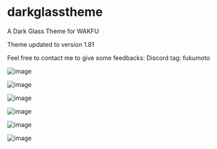 # darkglasstheme
A Dark Glass Theme for WAKFU 

Theme updated to version 1.81

Feel free to contact me to give some feedbacks:
Discord tag: fukumoto

![image](https://github.com/FkmtFukumoto/darkglasstheme/assets/94634132/15209cd7-ed05-409d-abdc-ee636f42b76f)

![image](https://github.com/FkmtFukumoto/darkglasstheme/assets/94634132/6cf89bc0-54a8-4cbf-8751-469a0e4131e8)

![image](https://github.com/FkmtFukumoto/darkglasstheme/assets/94634132/966f5a95-27a5-447b-b87a-af48fda0bb62)

![image](https://github.com/FkmtFukumoto/darkglasstheme/assets/94634132/79431b8f-0d84-481f-a852-3d61078ddfbf)

![image](https://github.com/FkmtFukumoto/darkglasstheme/assets/94634132/d68a5a99-c41e-486c-96a7-6ac19cff835b)

![image](https://github.com/FkmtFukumoto/darkglasstheme/assets/94634132/a79080a7-74a2-4bd5-8037-a085bd6ccea7)
